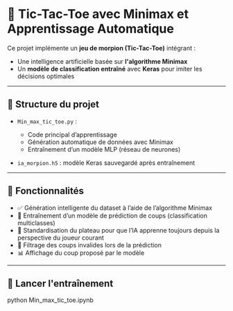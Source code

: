 # 🤖 Tic-Tac-Toe avec Minimax et Apprentissage Automatique

Ce projet implémente un **jeu de morpion (Tic-Tac-Toe)** intégrant :
- Une intelligence artificielle basée sur **l'algorithme Minimax**
- Un **modèle de classification entraîné** avec **Keras** pour imiter les décisions optimales

---

## 📁 Structure du projet

- `Min_max_tic_toe.py` : 
  - Code principal d’apprentissage
  - Génération automatique de données avec Minimax
  - Entraînement d’un modèle MLP (réseau de neurones)

- `ia_morpion.h5` : modèle Keras sauvegardé après entraînement

---

## 🧠 Fonctionnalités

- ✅ Génération intelligente du dataset à l’aide de l’algorithme Minimax
- 🧠 Entraînement d’un modèle de prédiction de coups (classification multiclasses)
- 🔄 Standardisation du plateau pour que l’IA apprenne toujours depuis la perspective du joueur courant
- 🔐 Filtrage des coups invalides lors de la prédiction
- 📊 Affichage du coup proposé par le modèle

---

## 🚀 Lancer l'entraînement

python Min_max_tic_toe.ipynb
